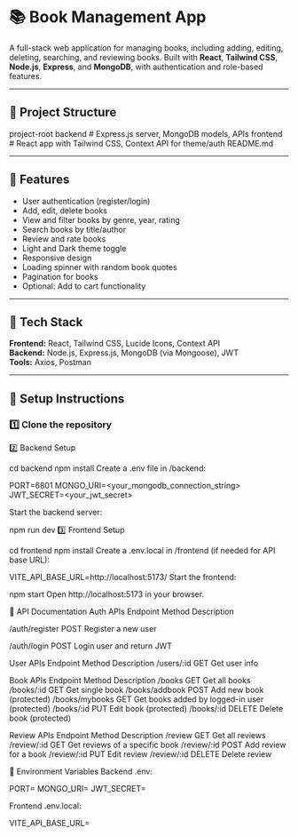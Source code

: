 # 📚 Book Management App

A full-stack web application for managing books, including adding, editing, deleting, searching, and reviewing books. Built with **React**, **Tailwind CSS**, **Node.js**, **Express**, and **MongoDB**, with authentication and role-based features.

---

## 🔹 Project Structure

project-root
backend # Express.js server, MongoDB models, APIs
frontend # React app with Tailwind CSS, Context API for theme/auth
README.md

---

## 🔹 Features

- User authentication (register/login)
- Add, edit, delete books
- View and filter books by genre, year, rating
- Search books by title/author
- Review and rate books
- Light and Dark theme toggle
- Responsive design
- Loading spinner with random book quotes
- Pagination for books
- Optional: Add to cart functionality

---

## 🔹 Tech Stack

**Frontend:** React, Tailwind CSS, Lucide Icons, Context API  
**Backend:** Node.js, Express.js, MongoDB (via Mongoose), JWT  
**Tools:** Axios, Postman  

---

## 🔹 Setup Instructions

### 1️⃣ Clone the repository

2️⃣ Backend Setup

cd backend
npm install
Create a .env file in /backend:

PORT=6801
MONGO_URI=<your_mongodb_connection_string>
JWT_SECRET=<your_jwt_secret>

Start the backend server:


npm run dev
3️⃣ Frontend Setup

cd frontend
npm install
Create a .env.local in /frontend (if needed for API base URL):


VITE_API_BASE_URL=http://localhost:5173/
Start the frontend:


npm start
Open http://localhost:5173 in your browser.

🔹 API Documentation
Auth APIs
Endpoint	Method	Description

/auth/register	POST	Register a new user

/auth/login	POST	Login user and return JWT

User APIs
Endpoint	Method	Description
/users/:id	GET	Get user info

Book APIs
Endpoint	Method	Description
/books	GET	Get all books
/books/:id	GET	Get single book
/books/addbook	POST	Add new book (protected)
/books/mybooks	GET	Get books added by logged-in user (protected)
/books/:id	PUT	Edit book (protected)
/books/:id	DELETE	Delete book (protected)

Review APIs
Endpoint	Method	Description
/review	GET	Get all reviews
/review/:id	GET	Get reviews of a specific book
/review/:id	POST	Add review for a book
/review/:id	PUT	Edit review
/review/:id	DELETE	Delete review

🔹 Environment Variables
Backend .env:


PORT=
MONGO_URI=
JWT_SECRET=

Frontend .env.local:

VITE_API_BASE_URL=
